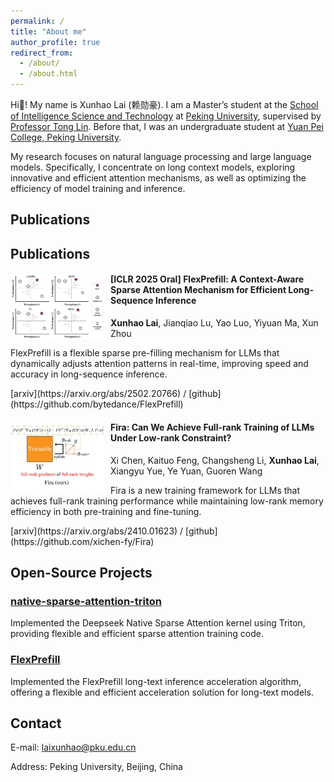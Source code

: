 ```yaml
---
permalink: /
title: "About me"
author_profile: true
redirect_from: 
  - /about/
  - /about.html
---
```


Hi👋! My name is Xunhao Lai (赖勋豪). I am a Master’s student at the [School of Intelligence Science and Technology](https://sai.pku.edu.cn/znxyenglish/) at [Peking University](https://english.pku.edu.cn), supervised by [Professor Tong Lin](https://www.cis.pku.edu.cn/szdw/zzjs/lt.htm). Before that, I was an undergraduate student at [Yuan Pei College, Peking University](https://yuanpei.pku.edu.cn/en/).

My research focuses on natural language processing and large language models. Specifically, I concentrate on long context models, exploring innovative and efficient attention mechanisms, as well as optimizing the efficiency of model training and inference.

## Publications

## Publications

<div style="margin-bottom: 20px;">
<img src="/images/about_flexprefill.jpg" alt="FlexPrefill" style="float: left; width: 150px; margin-right: 10px;">
<h4>[ICLR 2025 Oral] FlexPrefill: A Context-Aware Sparse Attention Mechanism for Efficient Long-Sequence Inference</h4>
<p><strong>Xunhao Lai</strong>, Jianqiao Lu, Yao Luo, Yiyuan Ma, Xun Zhou</p>
<p>FlexPrefill is a flexible sparse pre-filling mechanism for LLMs that dynamically adjusts attention patterns in real-time, improving speed and accuracy in long-sequence inference.</p>
<p>[arxiv](https://arxiv.org/abs/2502.20766) / [github](https://github.com/bytedance/FlexPrefill)</p>
</div>

<div style="margin-bottom: 20px;">
<img src="/images/about_fira.jpg" alt="Fira" style="float: left; width: 150px; margin-right: 10px;">
<h4>Fira: Can We Achieve Full-rank Training of LLMs Under Low-rank Constraint?</h4>
<p>Xi Chen, Kaituo Feng, Changsheng Li, <strong>Xunhao Lai</strong>, Xiangyu Yue, Ye Yuan, Guoren Wang</p>
<p>Fira is a new training framework for LLMs that achieves full-rank training performance while maintaining low-rank memory efficiency in both pre-training and fine-tuning.</p>
<p>[arxiv](https://arxiv.org/abs/2410.01623) / [github](https://github.com/xichen-fy/Fira)</p>
</div>

## Open-Source Projects

### [native-sparse-attention-triton](https://github.com/XunhaoLai/native-sparse-attention-triton)

Implemented the Deepseek Native Sparse Attention kernel using Triton, providing flexible and efficient sparse attention training code.

### [FlexPrefill](https://github.com/bytedance/FlexPrefill)

Implemented the FlexPrefill long-text inference acceleration algorithm, offering a flexible and efficient acceleration solution for long-text models.

## Contact

E-mail: <laixunhao@pku.edu.cn>

Address: Peking University, Beijing, China

